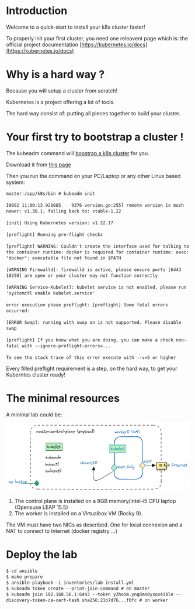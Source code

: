 Introduction
============

Welcome to a quick-start to install your k8s cluster faster!

To properly init your first cluster, you need one releavent page which is: the official project documentation [https://kubernetes.io/docs](https://kubernetes.io/docs)

Why is a hard way ?
===================
Because you will setup a cluster from scratch!

Kubernetes is a project offering a lot of tools.

The hard way consist of: putting all pieces together to build your cluster.

Your first try to bootstrap a cluster !
=======================================

The kubeadm command will [boostrap a k8s cluster](https://kubernetes.io/docs/setup/production-environment/tools/kubeadm/) for you.

Download it from [this page](https://kubernetes.io/releases/download/)

Then you run the command on your PC/Laptop or any other Linux based system:
```
master:/app/k8s/bin # kubeadm init

I0602 11:00:13.928085    9376 version.go:255] remote version is much newer: v1.30.1; falling back to: stable-1.22

[init] Using Kubernetes version: v1.22.17

[preflight] Running pre-flight checks

[preflight] WARNING: Couldn't create the interface used for talking to the container runtime: docker is required for container runtime: exec: "docker": executable file not found in $PATH

[WARNING Firewalld]: firewalld is active, please ensure ports [6443 10250] are open or your cluster may not function correctly

[WARNING Service-Kubelet]: kubelet service is not enabled, please run 'systemctl enable kubelet.service'

error execution phase preflight: [preflight] Some fatal errors occurred:

[ERROR Swap]: running with swap on is not supported. Please disable swap

[preflight] If you know what you are doing, you can make a check non-fatal with --ignore-preflight-errors=...

To see the stack trace of this error execute with --v=5 or higher
```
Every filled preflight requirement is a step, on the hard way, to get your Kuberntes cluster ready!

The minimal resources
=====================
A minimal lab could be:

![img.png](minimal_cluster.png)

1. The control plane is installed on a 8GB memory/Intel-i5 CPU laptop (Opensuse LEAP 15.5)
2. The worker is installed on a Virtualbox VM (Rocky 9). 

The VM must have two NICs as described. One for local connexion and a NAT to connect to Internet (docker registry ...)

Deploy the lab
==============

```
$ cd ansible
$ make prepare
$ ansible-playbook -i inventories/lab install.yml 
$ kubeadm token create --print-join-command # on master
$ kubeadm join 192.168.56.1:6443 --token y2hoim.yng8ms8ysox4ibln --discovery-token-ca-cert-hash sha256:21b7d76...f0fc # on worker
```

